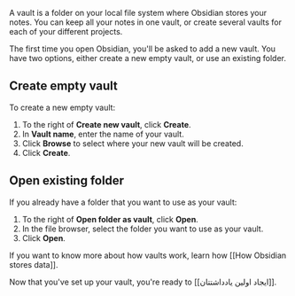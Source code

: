 A vault is a folder on your local file system where Obsidian stores your notes. You can keep all your notes in one vault, or create several vaults for each of your different projects.

The first time you open Obsidian, you'll be asked to add a new vault. You have two options, either create a new empty vault, or use an existing folder.

## Create empty vault

To create a new empty vault:

1. To the right of **Create new vault**, click **Create**.
2. In **Vault name**, enter the name of your vault.
3. Click **Browse** to select where your new vault will be created.
4. Click **Create**.

## Open existing folder

If you already have a folder that you want to use as your vault:

1. To the right of **Open folder as vault**, click **Open**.
2. In the file browser, select the folder you want to use as your vault.
3. Click **Open**.

If you want to know more about how vaults work, learn how [[How Obsidian stores data]].

Now that you've set up your vault, you're ready to [[ایجاد اولین یادداشتتان]].
